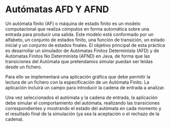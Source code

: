 # Autómatas AFD Y AFND
Un autómata finito (AF) o máquina de estado finito es un modelo computacional que realiza cómputos en forma automática sobre una entrada para producir una salida. Este modelo está conformado por un alfabeto, un conjunto de estados finito, una función de transición, un estado inicial y un conjunto de estados finales.
El objetivo principal de esta práctica es desarrollar un simulador de Autómatas Finitos Determinista (AFD) y de Autómatas Finitos No Determinista (AFND) en Java, de forma que las transiciones del Autómata que pretendamos simular puedan ser leídas desde un fichero.

Para ello se implementará una aplicación gráfica que debe permitir la lectura de un fichero con la especificación de un Autómata Finito. La aplicación incluirá un campo para introducir la cadena de entrada a analizar.

Una vez seleccionados el autómata y la cadena de entrada, la aplicación debe simular el comportamiento del autómata, realizando las transiciones correspondientes y mostrando el estado del autómata en cada momento y el resultado final de la simulación (ya sea la aceptación o el rechazo de la cadena).
